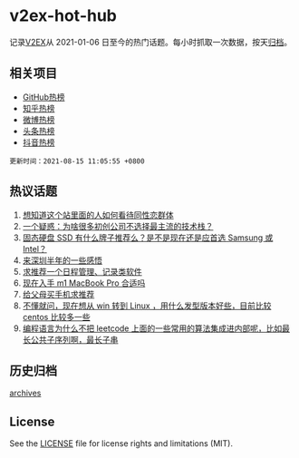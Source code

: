# v2ex-hot-hub

 记录[V2EX](https://www.v2ex.com/)从 2021-01-06 日至今的热门话题。每小时抓取一次数据，按天[归档](archives)。
 
 ## 相关项目

- [GitHub热榜](https://github.com/lonnyzhang423/github-hot-hub)
- [知乎热榜](https://github.com/lonnyzhang423/zhihu-hot-hub)
- [微博热榜](https://github.com/lonnyzhang423/weibo-hot-hub)
- [头条热榜](https://github.com/lonnyzhang423/toutiao-hot-hub)
- [抖音热榜](https://github.com/lonnyzhang423/douyin-hot-hub)


 `更新时间：2021-08-15 11:05:55 +0800`

## 热议话题

1. [想知道这个站里面的人如何看待同性恋群体](https://www.v2ex.com/t/795808)
1. [一个疑惑：为啥很多初创公司不选择最主流的技术栈？](https://www.v2ex.com/t/795817)
1. [固态硬盘 SSD 有什么牌子推荐么？是不是现在还是应首选 Samsung 或 Intel？](https://www.v2ex.com/t/795755)
1. [来深圳半年的一些感悟](https://www.v2ex.com/t/795792)
1. [求推荐一个日程管理、记录类软件](https://www.v2ex.com/t/795754)
1. [现在入手 m1 MacBook Pro 合适吗](https://www.v2ex.com/t/795760)
1. [给父母买手机求推荐](https://www.v2ex.com/t/795821)
1. [不懂就问，现在想从 win 转到 Linux ，用什么发型版本好些，目前比较 centos 比较多一些](https://www.v2ex.com/t/795836)
1. [编程语言为什么不把 leetcode 上面的一些常用的算法集成进内部呢，比如最长公共子序列啊，最长子串](https://www.v2ex.com/t/795830)

## 历史归档

[archives](archives)

## License

See the [LICENSE](LICENSE) file for license rights and limitations (MIT).
